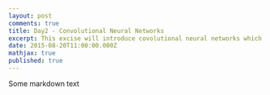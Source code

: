 ```yaml
---
layout: post
comments: true
title: Day2 - Convolutional Neural Networks
excerpt: This excise will introduce covolutional neural networks which is widely used in image recognition systems 
date: 2015-08-20T11:00:00.000Z
mathjax: true
published: true
---
```



Some markdown text
